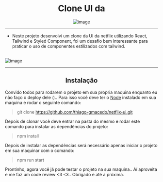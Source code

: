 <h1 align="center">Clone UI da </h1>
<div align="center">
 
![image](https://upload.wikimedia.org/wikipedia/commons/6/67/NewNetflixLogo.png) 
 </div>
 
<hr>

- Neste projeto desenvolvi um clone da UI da netflix utilizando React, Tailwind e Styled Component, foi um desafio bem interessante para praticar o uso de componentes estilizados com tailwind.
<br><br>

![image](https://user-images.githubusercontent.com/80551246/161720962-a741f887-023d-4b21-ac62-389f2797ce4d.png)
<br><hr>

<h2 align="center">Instalação</h2>

Convido todos para rodarem o projeto em sua propria maquina enquanto eu não faço o deploy dele :)..
Para isso você deve ter o <a href="https://nodejs.org/en/">Node</a> instalado em sua maquina e rodar o seguinte comando:

> git clone https://github.com/thiago-gmacedo/netflix-ui.git

Depois de clonar você deve entrar na pasta do mesmo e rodar este comando para instalar as dependências do projeto:

> npm install

Depois de instalar as dependências será necessário apenas iniciar o projeto em sua maquinar com o comando:

> npm run start

Prontinho, agora você já pode testar o projeto na sua maquina.. Aí aproveita e me faz um code review <3 <3..
Obrigado e até a próxima.
